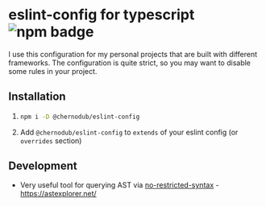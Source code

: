 # eslint-config for typescript ![npm badge](https://img.shields.io/npm/v/@chernodub/eslint-config)

I use this configuration for my personal projects that are built with different frameworks. The configuration is quite strict, so you may want to disable some rules in your project.

## Installation


1.  ```bash
    npm i -D @chernodub/eslint-config
    ```
2.  Add `@chernodub/eslint-config` to `extends` of your eslint config (or `overrides` section)


## Development

* Very useful tool for querying AST via [no-restricted-syntax](https://eslint.org/docs/latest/rules/no-restricted-syntax) - https://astexplorer.net/

